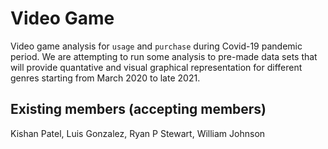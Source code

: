 # Video Game

Video game analysis for `usage` and `purchase` during Covid-19 pandemic period. 
We are attempting to run some analysis to pre-made data sets that will provide quantative and visual graphical representation for different genres starting from March 2020 to late 2021.

## Existing members (accepting members)
Kishan Patel, Luis Gonzalez, Ryan P Stewart, William Johnson
